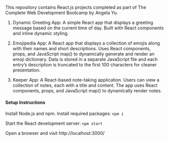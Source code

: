 This repository contains React.js projects completed as part of The Complete Web Development Bootcamp by Angela Yu.

1. Dynamic Greeting App: A simple React app that displays a greeting message based on the current time of day. Built with React components and inline dynamic styling.

2. Emojipedia App: A React app that displays a collection of emojis along with their names and short descriptions. Uses React components, props, and JavaScript map() to dynamically generate and render an emoji dictionary. Data is stored in a separate JavaScript file and each entry’s description is truncated to the first 100 characters for cleaner presentation.

3. Keeper App: A React-based note-taking application. Users can view a collection of notes, each with a title and content. The app uses React components, props, and JavaScript map() to dynamically render notes. 

#### Setup Instructions

Install Node.js and npm.
Install required packages:
`npm i`

Start the React development server:
`npm start`

Open a browser and visit http://localhost:3000/